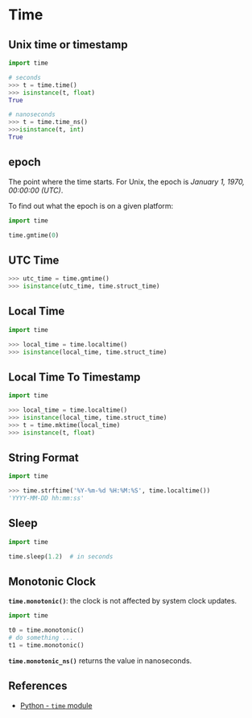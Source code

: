 # Time

## Unix time or timestamp

```python
import time

# seconds
>>> t = time.time()
>>> isinstance(t, float)
True

# nanoseconds
>>> t = time.time_ns()
>>>isinstance(t, int)
True
```

## epoch

The point where the time starts.
For Unix, the epoch is *January 1, 1970, 00:00:00 (UTC)*.

To find out what the epoch is on a given platform:

```python
import time

time.gmtime(0)
```

## UTC Time

```python
>>> utc_time = time.gmtime()
>>> isinstance(utc_time, time.struct_time)
```

## Local Time

```python
import time

>>> local_time = time.localtime()
>>> isinstance(local_time, time.struct_time)
```

## Local Time To Timestamp

```python
import time

>>> local_time = time.localtime()
>>> isinstance(local_time, time.struct_time)
>>> t = time.mktime(local_time)
>>> isinstance(t, float)
```

## String Format

```python
import time

>>> time.strftime('%Y-%m-%d %H:%M:%S', time.localtime())
'YYYY-MM-DD hh:mm:ss'
```

## Sleep

```python
import time

time.sleep(1.2)  # in seconds
```

## Monotonic Clock

**`time.monotonic()`**: the clock is not affected by system clock updates.

```python
import time

t0 = time.monotonic()
# do something ...
t1 = time.monotonic()
```

**`time.monotonic_ns()`** returns the value in nanoseconds.

## References

- [Python - `time` module](https://docs.python.org/3/library/time.html)
